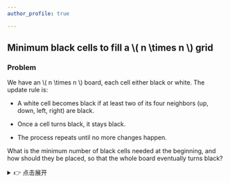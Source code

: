```yaml
---
author_profile: true

---
```



## Minimum black cells to fill a \\( n \times n \\) grid

### Problem
We have an \\( n \times n \\) board, each cell either black or white. The update rule is:

* A white cell becomes black if at least two of its four neighbors (up, down, left, right) are black.

* Once a cell turns black, it stays black.

* The process repeats until no more changes happen.

What is the minimum number of black cells needed at the beginning, and how should they be placed, so that the whole board eventually turns black?


<details>
  <summary>👉 点击展开</summary>

这里是隐藏的内容。  
你可以写多行文字，甚至支持 **Markdown 格式**。

- 数学公式 \(a^2+b^2=c^2\)
- 列表项 1
- 列表项 2

</details>
